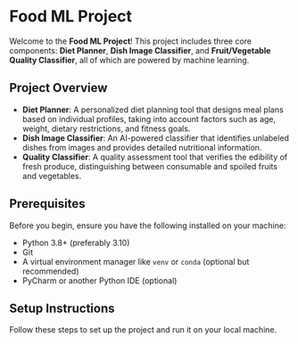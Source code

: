 # Food ML Project

Welcome to the **Food ML Project**! This project includes three core components: **Diet Planner**, **Dish Image Classifier**, and **Fruit/Vegetable Quality Classifier**, all of which are powered by machine learning.

## Project Overview

- **Diet Planner**: A personalized diet planning tool that designs meal plans based on individual profiles, taking into account factors such as age, weight, dietary restrictions, and fitness goals.
- **Dish Image Classifier**: An AI-powered classifier that identifies unlabeled dishes from images and provides detailed nutritional information.
- **Quality Classifier**: A quality assessment tool that verifies the edibility of fresh produce, distinguishing between consumable and spoiled fruits and vegetables.

## Prerequisites

Before you begin, ensure you have the following installed on your machine:

- Python 3.8+ (preferably 3.10)
- Git
- A virtual environment manager like `venv` or `conda` (optional but recommended)
- PyCharm or another Python IDE (optional)

## Setup Instructions

Follow these steps to set up the project and run it on your local machine.
